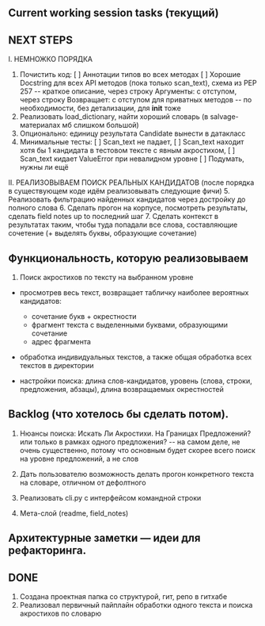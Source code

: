 ## Current working session tasks (текущий)



## NEXT STEPS

I. НЕМНОЖКО ПОРЯДКА
1. Почистить код:
    [ ] Аннотации типов во всех методах
    [ ] Хорошие Docstring для всех API методов (пока только scan_text), схема из PEP 257 --
        краткое описание, через строку Аргументы: с отступом, через строку Возвращает: с отступом
        для приватных методов -- по необходимости, без детализации, для __init__ тоже
2. Реализовать load_dictionary, найти хороший словарь (в salvage-материалах мб слишком большой)
3. Опционально: единицу результата Candidate вынести в датакласс
4. Минимальные тесты:
    [ ] Scan_text не падает,
    [ ] Scan_text находит хотя бы 1 кандидата в тестовом тексте с явным акростихом,
    [ ] Scan_text кидает ValueError при невалидном уровне
    [ ] Подумать, нужны ли ещё

II. РЕАЛИЗОВЫВАЕМ ПОИСК РЕАЛЬНЫХ КАНДИДАТОВ
(после порядка в существующем коде идём реализовывать следующие фичи)
5. Реализовать фильтрацию найденных кандидатов через достройку до полного слова
6. Сделать прогон на корпусе, посмотреть результаты, сделать field notes up to последний шаг
7. Сделать контекст в результатах таким, чтобы туда попадали все слова, составляющие сочетение (+ выделять буквы, образующие сочетание)




## Функциональность, которую реализовываем
1. Поиск акростихов по тексту на выбранном уровне
- просмотрев весь текст, возвращает табличку наиболее вероятных кандидатов: 
    - сочетание букв + окрестности
    - фрагмент текста с выделенными буквами, образующими сочетание
    - адрес фрагмента

- обработка индивидуальных текстов, а также общая обработка всех текстов в директории  

- настройки поиска: длина слов-кандидатов, уровень (слова, строки, предложения, абзацы), длина возвращаемых окрестностей




## Backlog (что хотелось бы сделать потом).

1. Нюансы поиска: Искать Ли Акростихи. На Границах Предложений? или только в рамках одного предложения? -- на самом деле, не очень существенно, потому что основным будет скорее всего поиск на уровне предложений, а не слов  

2. Дать пользователю возможность делать прогон конкретного текста на словаре, отличном от дефолтного

3. Реализовать cli.py с интерфейсом командной строки
4. Мета-слой (readme, field_notes)


## Архитектурные заметки — идеи для рефакторинга.





## DONE

1. Создана проектная папка со структурой, гит, репо в гитхабе
2. Реализовал первичный пайплайн обработки одного текста и поиска акростихов по словарю